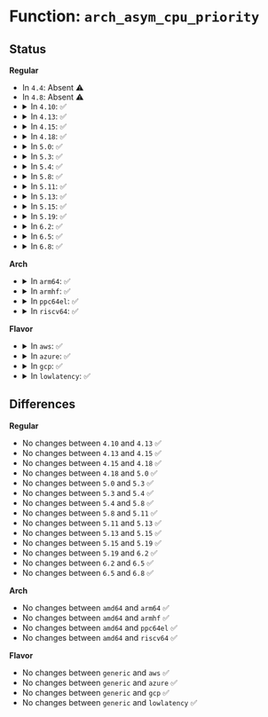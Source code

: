 # Function: <code>arch_asym_cpu_priority</code>

## Status
<b>Regular</b>
<ul>
<li>
In <code>4.4</code>: Absent ⚠️
</li>
<li>
In <code>4.8</code>: Absent ⚠️
</li>
<li>
<details>
<summary>In <code>4.10</code>: ✅</summary>

```c
int arch_asym_cpu_priority(int cpu);
```

**Collision:** Unique Global

**Inline:** No

**Transformation:** False

**Instances:**

```
In arch/x86/kernel/itmt.c (ffffffff81069940)
Location: arch/x86/kernel/itmt.c:180
Inline: False
Direct callers:
  - kernel/sched/core.c:build_sched_domains
  - kernel/sched/core.c:build_sched_domains
  - kernel/sched/fair.c:trigger_load_balance
  - kernel/sched/fair.c:trigger_load_balance
  - kernel/sched/fair.c:load_balance
  - kernel/sched/fair.c:load_balance
  - kernel/sched/fair.c:find_busiest_group
  - kernel/sched/fair.c:find_busiest_group
  - kernel/sched/fair.c:update_sd_lb_stats
  - kernel/sched/fair.c:update_sd_lb_stats
  - kernel/sched/fair.c:update_sd_lb_stats
  - kernel/sched/fair.c:update_sd_lb_stats
```
**Symbols:**

```
ffffffff81069940-ffffffff81069960: arch_asym_cpu_priority (STB_GLOBAL)
```
</details>
</li>
<li>
<details>
<summary>In <code>4.13</code>: ✅</summary>

```c
int arch_asym_cpu_priority(int cpu);
```

**Collision:** Unique Global

**Inline:** No

**Transformation:** False

**Instances:**

```
In arch/x86/kernel/itmt.c (ffffffff81068bb0)
Location: arch/x86/kernel/itmt.c:178
Inline: False
Direct callers:
  - kernel/sched/fair.c:trigger_load_balance
  - kernel/sched/fair.c:trigger_load_balance
  - kernel/sched/fair.c:load_balance
  - kernel/sched/fair.c:load_balance
  - kernel/sched/fair.c:find_busiest_group
  - kernel/sched/fair.c:find_busiest_group
  - kernel/sched/fair.c:update_sd_lb_stats
  - kernel/sched/fair.c:update_sd_lb_stats
  - kernel/sched/fair.c:update_sd_lb_stats
  - kernel/sched/fair.c:update_sd_lb_stats
  - kernel/sched/topology.c:build_sched_domains
  - kernel/sched/topology.c:build_sched_domains
```
**Symbols:**

```
ffffffff81068bb0-ffffffff81068bd0: arch_asym_cpu_priority (STB_GLOBAL)
```
</details>
</li>
<li>
<details>
<summary>In <code>4.15</code>: ✅</summary>

```c
int arch_asym_cpu_priority(int cpu);
```

**Collision:** Unique Global

**Inline:** No

**Transformation:** False

**Instances:**

```
In arch/x86/kernel/itmt.c (ffffffff8106ce00)
Location: arch/x86/kernel/itmt.c:178
Inline: False
Direct callers:
  - kernel/sched/fair.c:trigger_load_balance
  - kernel/sched/fair.c:trigger_load_balance
  - kernel/sched/fair.c:load_balance
  - kernel/sched/fair.c:load_balance
  - kernel/sched/fair.c:find_busiest_group
  - kernel/sched/fair.c:find_busiest_group
  - kernel/sched/fair.c:find_busiest_group
  - kernel/sched/fair.c:find_busiest_group
  - kernel/sched/fair.c:find_busiest_group
  - kernel/sched/fair.c:find_busiest_group
  - kernel/sched/topology.c:build_sched_domains
  - kernel/sched/topology.c:build_sched_domains
```
**Symbols:**

```
ffffffff8106ce00-ffffffff8106ce20: arch_asym_cpu_priority (STB_GLOBAL)
```
</details>
</li>
<li>
<details>
<summary>In <code>4.18</code>: ✅</summary>

```c
int arch_asym_cpu_priority(int cpu);
```

**Collision:** Unique Global

**Inline:** No

**Transformation:** False

**Instances:**

```
In arch/x86/kernel/itmt.c (ffffffff8106fca0)
Location: arch/x86/kernel/itmt.c:177
Inline: False
Direct callers:
  - kernel/sched/fair.c:trigger_load_balance
  - kernel/sched/fair.c:trigger_load_balance
  - kernel/sched/fair.c:load_balance
  - kernel/sched/fair.c:load_balance
  - kernel/sched/fair.c:find_busiest_group
  - kernel/sched/fair.c:find_busiest_group
  - kernel/sched/fair.c:find_busiest_group
  - kernel/sched/fair.c:find_busiest_group
  - kernel/sched/fair.c:find_busiest_group
  - kernel/sched/fair.c:find_busiest_group
  - kernel/sched/topology.c:build_sched_domains
  - kernel/sched/topology.c:build_sched_domains
```
**Symbols:**

```
ffffffff8106fca0-ffffffff8106fcc0: arch_asym_cpu_priority (STB_GLOBAL)
```
</details>
</li>
<li>
<details>
<summary>In <code>5.0</code>: ✅</summary>

```c
int arch_asym_cpu_priority(int cpu);
```

**Collision:** Unique Global

**Inline:** No

**Transformation:** False

**Instances:**

```
In arch/x86/kernel/itmt.c (ffffffff81075d00)
Location: arch/x86/kernel/itmt.c:177
Inline: False
Direct callers:
  - kernel/sched/fair.c:trigger_load_balance
  - kernel/sched/fair.c:trigger_load_balance
  - kernel/sched/fair.c:load_balance
  - kernel/sched/fair.c:load_balance
  - kernel/sched/fair.c:find_busiest_group
  - kernel/sched/fair.c:find_busiest_group
  - kernel/sched/fair.c:update_sd_lb_stats
  - kernel/sched/fair.c:update_sd_lb_stats
  - kernel/sched/fair.c:update_sd_lb_stats
  - kernel/sched/fair.c:update_sd_lb_stats
  - kernel/sched/topology.c:build_sched_domains
  - kernel/sched/topology.c:build_sched_domains
```
**Symbols:**

```
ffffffff81075d00-ffffffff81075d20: arch_asym_cpu_priority (STB_GLOBAL)
```
</details>
</li>
<li>
<details>
<summary>In <code>5.3</code>: ✅</summary>

```c
int arch_asym_cpu_priority(int cpu);
```

**Collision:** Unique Global

**Inline:** No

**Transformation:** False

**Instances:**

```
In arch/x86/kernel/itmt.c (ffffffff81079900)
Location: arch/x86/kernel/itmt.c:171
Inline: False
Direct callers:
  - kernel/sched/fair.c:trigger_load_balance
  - kernel/sched/fair.c:trigger_load_balance
  - kernel/sched/fair.c:load_balance
  - kernel/sched/fair.c:load_balance
  - kernel/sched/fair.c:load_balance
  - kernel/sched/fair.c:load_balance
  - kernel/sched/fair.c:find_busiest_group
  - kernel/sched/fair.c:find_busiest_group
  - kernel/sched/fair.c:update_sd_lb_stats
  - kernel/sched/fair.c:update_sd_lb_stats
  - kernel/sched/fair.c:update_sd_lb_stats
  - kernel/sched/fair.c:update_sd_lb_stats
  - kernel/sched/topology.c:build_sched_domains
  - kernel/sched/topology.c:build_sched_domains
```
**Symbols:**

```
ffffffff81079900-ffffffff81079920: arch_asym_cpu_priority (STB_GLOBAL)
```
</details>
</li>
<li>
<details>
<summary>In <code>5.4</code>: ✅</summary>

```c
int arch_asym_cpu_priority(int cpu);
```

**Collision:** Unique Global

**Inline:** No

**Transformation:** False

**Instances:**

```
In arch/x86/kernel/itmt.c (ffffffff8107a950)
Location: arch/x86/kernel/itmt.c:171
Inline: False
Direct callers:
  - kernel/sched/fair.c:trigger_load_balance
  - kernel/sched/fair.c:trigger_load_balance
  - kernel/sched/fair.c:load_balance
  - kernel/sched/fair.c:load_balance
  - kernel/sched/fair.c:load_balance
  - kernel/sched/fair.c:load_balance
  - kernel/sched/fair.c:find_busiest_group
  - kernel/sched/fair.c:find_busiest_group
  - kernel/sched/fair.c:update_sd_lb_stats
  - kernel/sched/fair.c:update_sd_lb_stats
  - kernel/sched/fair.c:update_sd_lb_stats
  - kernel/sched/fair.c:update_sd_lb_stats
  - kernel/sched/topology.c:build_sched_domains
  - kernel/sched/topology.c:build_sched_domains
```
**Symbols:**

```
ffffffff8107a950-ffffffff8107a970: arch_asym_cpu_priority (STB_GLOBAL)
```
</details>
</li>
<li>
<details>
<summary>In <code>5.8</code>: ✅</summary>

```c
int arch_asym_cpu_priority(int cpu);
```

**Collision:** Unique Global

**Inline:** No

**Transformation:** False

**Instances:**

```
In arch/x86/kernel/itmt.c (ffffffff81081d60)
Location: arch/x86/kernel/itmt.c:170
Inline: False
Direct callers:
  - kernel/sched/fair.c:nohz_balancer_kick
  - kernel/sched/fair.c:nohz_balancer_kick
  - kernel/sched/fair.c:load_balance
  - kernel/sched/fair.c:load_balance
  - kernel/sched/fair.c:load_balance
  - kernel/sched/fair.c:load_balance
  - kernel/sched/fair.c:update_sg_lb_stats
  - kernel/sched/fair.c:update_sg_lb_stats
  - kernel/sched/topology.c:init_sched_groups_capacity
  - kernel/sched/topology.c:init_sched_groups_capacity
```
**Symbols:**

```
ffffffff81081d60-ffffffff81081d80: arch_asym_cpu_priority (STB_GLOBAL)
```
</details>
</li>
<li>
<details>
<summary>In <code>5.11</code>: ✅</summary>

```c
int arch_asym_cpu_priority(int cpu);
```

**Collision:** Unique Global

**Inline:** No

**Transformation:** False

**Instances:**

```
In arch/x86/kernel/itmt.c (ffffffff81081830)
Location: arch/x86/kernel/itmt.c:170
Inline: False
Direct callers:
  - kernel/sched/fair.c:nohz_balancer_kick
  - kernel/sched/fair.c:nohz_balancer_kick
  - kernel/sched/fair.c:load_balance
  - kernel/sched/fair.c:load_balance
  - kernel/sched/fair.c:load_balance
  - kernel/sched/fair.c:load_balance
  - kernel/sched/fair.c:update_sg_lb_stats
  - kernel/sched/fair.c:update_sg_lb_stats
  - kernel/sched/topology.c:init_sched_groups_capacity
  - kernel/sched/topology.c:init_sched_groups_capacity
```
**Symbols:**

```
ffffffff81081830-ffffffff81081850: arch_asym_cpu_priority (STB_GLOBAL)
```
</details>
</li>
<li>
<details>
<summary>In <code>5.13</code>: ✅</summary>

```c
int arch_asym_cpu_priority(int cpu);
```

**Collision:** Unique Global

**Inline:** No

**Transformation:** False

**Instances:**

```
In arch/x86/kernel/itmt.c (ffffffff81082650)
Location: arch/x86/kernel/itmt.c:170
Inline: False
Direct callers:
  - kernel/sched/fair.c:nohz_balancer_kick
  - kernel/sched/fair.c:nohz_balancer_kick
  - kernel/sched/fair.c:need_active_balance
  - kernel/sched/fair.c:need_active_balance
  - kernel/sched/fair.c:update_sd_pick_busiest
  - kernel/sched/fair.c:update_sd_pick_busiest
  - kernel/sched/fair.c:update_sg_lb_stats
  - kernel/sched/fair.c:update_sg_lb_stats
  - kernel/sched/topology.c:build_sched_domains
  - kernel/sched/topology.c:build_sched_domains
```
**Symbols:**

```
ffffffff81082650-ffffffff81082670: arch_asym_cpu_priority (STB_GLOBAL)
```
</details>
</li>
<li>
<details>
<summary>In <code>5.15</code>: ✅</summary>

```c
int arch_asym_cpu_priority(int cpu);
```

**Collision:** Unique Global

**Inline:** No

**Transformation:** False

**Instances:**

```
In arch/x86/kernel/itmt.c (ffffffff81091690)
Location: arch/x86/kernel/itmt.c:170
Inline: False
Direct callers:
  - kernel/sched/fair.c:nohz_balancer_kick
  - kernel/sched/fair.c:nohz_balancer_kick
  - kernel/sched/fair.c:need_active_balance
  - kernel/sched/fair.c:need_active_balance
  - kernel/sched/fair.c:find_busiest_queue
  - kernel/sched/fair.c:find_busiest_queue
  - kernel/sched/fair.c:update_sd_pick_busiest
  - kernel/sched/fair.c:update_sd_pick_busiest
  - kernel/sched/fair.c:update_sg_lb_stats
  - kernel/sched/fair.c:update_sg_lb_stats
  - kernel/sched/topology.c:build_sched_domains
  - kernel/sched/topology.c:build_sched_domains
```
**Symbols:**

```
ffffffff81091690-ffffffff810916d1: arch_asym_cpu_priority (STB_GLOBAL)
```
</details>
</li>
<li>
<details>
<summary>In <code>5.19</code>: ✅</summary>

```c
int arch_asym_cpu_priority(int cpu);
```

**Collision:** Unique Global

**Inline:** No

**Transformation:** False

**Instances:**

```
In arch/x86/kernel/itmt.c (ffffffff810a2810)
Location: arch/x86/kernel/itmt.c:170
Inline: False
Direct callers:
  - kernel/sched/fair.c:nohz_balancer_kick
  - kernel/sched/fair.c:nohz_balancer_kick
  - kernel/sched/fair.c:need_active_balance
  - kernel/sched/fair.c:need_active_balance
  - kernel/sched/fair.c:find_busiest_queue
  - kernel/sched/fair.c:find_busiest_queue
  - kernel/sched/fair.c:update_sd_pick_busiest
  - kernel/sched/fair.c:update_sd_pick_busiest
  - kernel/sched/fair.c:update_sg_lb_stats
  - kernel/sched/fair.c:update_sg_lb_stats
  - kernel/sched/build_utility.c:build_sched_domains
  - kernel/sched/build_utility.c:build_sched_domains
```
**Symbols:**

```
ffffffff810a2810-ffffffff810a2859: arch_asym_cpu_priority (STB_GLOBAL)
```
</details>
</li>
<li>
<details>
<summary>In <code>6.2</code>: ✅</summary>

```c
int arch_asym_cpu_priority(int cpu);
```

**Collision:** Unique Global

**Inline:** No

**Transformation:** False

**Instances:**

```
In arch/x86/kernel/itmt.c (ffffffff810baa40)
Location: arch/x86/kernel/itmt.c:170
Inline: False
Direct callers:
  - kernel/sched/fair.c:nohz_balancer_kick
  - kernel/sched/fair.c:nohz_balancer_kick
  - kernel/sched/fair.c:need_active_balance
  - kernel/sched/fair.c:need_active_balance
  - kernel/sched/fair.c:find_busiest_queue
  - kernel/sched/fair.c:find_busiest_queue
  - kernel/sched/fair.c:update_sd_pick_busiest
  - kernel/sched/fair.c:update_sd_pick_busiest
  - kernel/sched/fair.c:update_sg_lb_stats
  - kernel/sched/fair.c:update_sg_lb_stats
  - kernel/sched/build_utility.c:build_sched_domains
  - kernel/sched/build_utility.c:build_sched_domains
```
**Symbols:**

```
ffffffff810baa40-ffffffff810baa89: arch_asym_cpu_priority (STB_GLOBAL)
```
</details>
</li>
<li>
<details>
<summary>In <code>6.5</code>: ✅</summary>

```c
int arch_asym_cpu_priority(int cpu);
```

**Collision:** Unique Global

**Inline:** No

**Transformation:** False

**Instances:**

```
In arch/x86/kernel/itmt.c (ffffffff810bdc20)
Location: arch/x86/kernel/itmt.c:161
Inline: False
Direct callers:
  - kernel/sched/fair.c:nohz_balancer_kick
  - kernel/sched/fair.c:nohz_balancer_kick
  - kernel/sched/fair.c:need_active_balance
  - kernel/sched/fair.c:need_active_balance
  - kernel/sched/fair.c:find_busiest_queue
  - kernel/sched/fair.c:find_busiest_queue
  - kernel/sched/fair.c:update_sd_pick_busiest
  - kernel/sched/fair.c:update_sd_pick_busiest
  - kernel/sched/fair.c:update_sg_lb_stats
  - kernel/sched/fair.c:update_sg_lb_stats
  - kernel/sched/build_utility.c:build_sched_domains
  - kernel/sched/build_utility.c:build_sched_domains
```
**Symbols:**

```
ffffffff810bdc20-ffffffff810bdc69: arch_asym_cpu_priority (STB_GLOBAL)
```
</details>
</li>
<li>
<details>
<summary>In <code>6.8</code>: ✅</summary>

```c
int arch_asym_cpu_priority(int cpu);
```

**Collision:** Unique Global

**Inline:** No

**Transformation:** False

**Instances:**

```
In arch/x86/kernel/itmt.c (ffffffff810c4da0)
Location: arch/x86/kernel/itmt.c:160
Inline: False
Direct callers:
  - kernel/sched/fair.c:nohz_balancer_kick
  - kernel/sched/fair.c:nohz_balancer_kick
  - kernel/sched/fair.c:need_active_balance
  - kernel/sched/fair.c:need_active_balance
  - kernel/sched/fair.c:find_busiest_queue
  - kernel/sched/fair.c:find_busiest_queue
  - kernel/sched/fair.c:update_sd_pick_busiest
  - kernel/sched/fair.c:update_sd_pick_busiest
  - kernel/sched/fair.c:update_sg_lb_stats
  - kernel/sched/fair.c:update_sg_lb_stats
  - kernel/sched/build_utility.c:init_sched_groups_capacity
  - kernel/sched/build_utility.c:init_sched_groups_capacity
```
**Symbols:**

```
ffffffff810c4da0-ffffffff810c4de9: arch_asym_cpu_priority (STB_GLOBAL)
```
</details>
</li>
</ul>
<b>Arch</b>
<ul>
<li>
<details>
<summary>In <code>arm64</code>: ✅</summary>

```c
int arch_asym_cpu_priority(int cpu);
```

**Collision:** Unique Global

**Inline:** No

**Transformation:** False

**Instances:**

```
In kernel/sched/fair.c (ffff8000101485f0)
Location: kernel/sched/fair.c:93
Inline: False
Direct callers:
  - kernel/sched/fair.c:trigger_load_balance
  - kernel/sched/fair.c:trigger_load_balance
  - kernel/sched/fair.c:load_balance
  - kernel/sched/fair.c:load_balance
  - kernel/sched/fair.c:load_balance
  - kernel/sched/fair.c:load_balance
  - kernel/sched/fair.c:find_busiest_group
  - kernel/sched/fair.c:find_busiest_group
  - kernel/sched/fair.c:update_sd_lb_stats
  - kernel/sched/fair.c:update_sd_lb_stats
  - kernel/sched/fair.c:update_sd_lb_stats
  - kernel/sched/fair.c:update_sd_lb_stats
  - kernel/sched/topology.c:build_sched_domains
  - kernel/sched/topology.c:build_sched_domains
```
**Symbols:**

```
ffff8000101485f0-ffff800010148618: arch_asym_cpu_priority (STB_WEAK)
```
</details>
</li>
<li>
<details>
<summary>In <code>armhf</code>: ✅</summary>

```c
int arch_asym_cpu_priority(int cpu);
```

**Collision:** Unique Global

**Inline:** No

**Transformation:** False

**Instances:**

```
In kernel/sched/fair.c (c0396d6c)
Location: kernel/sched/fair.c:93
Inline: False
Direct callers:
  - kernel/sched/fair.c:trigger_load_balance
  - kernel/sched/fair.c:trigger_load_balance
  - kernel/sched/fair.c:load_balance
  - kernel/sched/fair.c:load_balance
  - kernel/sched/fair.c:load_balance
  - kernel/sched/fair.c:load_balance
  - kernel/sched/fair.c:find_busiest_group
  - kernel/sched/fair.c:find_busiest_group
  - kernel/sched/fair.c:update_sd_lb_stats
  - kernel/sched/fair.c:update_sd_lb_stats
  - kernel/sched/fair.c:update_sd_lb_stats
  - kernel/sched/fair.c:update_sd_lb_stats
  - kernel/sched/topology.c:build_sched_domains
  - kernel/sched/topology.c:build_sched_domains
```
**Symbols:**

```
c0396d6c-c0396d88: arch_asym_cpu_priority (STB_WEAK)
```
</details>
</li>
<li>
<details>
<summary>In <code>ppc64el</code>: ✅</summary>

```c
int arch_asym_cpu_priority(int cpu);
```

**Collision:** Unique Global

**Inline:** No

**Transformation:** False

**Instances:**

```
In kernel/sched/fair.c (c000000000199f80)
Location: kernel/sched/fair.c:93
Inline: False
Direct callers:
  - kernel/sched/fair.c:trigger_load_balance
  - kernel/sched/fair.c:trigger_load_balance
  - kernel/sched/fair.c:load_balance
  - kernel/sched/fair.c:load_balance
  - kernel/sched/fair.c:load_balance
  - kernel/sched/fair.c:load_balance
  - kernel/sched/fair.c:find_busiest_group
  - kernel/sched/fair.c:find_busiest_group
  - kernel/sched/fair.c:update_sd_lb_stats
  - kernel/sched/fair.c:update_sd_lb_stats
  - kernel/sched/fair.c:update_sd_lb_stats
  - kernel/sched/fair.c:update_sd_lb_stats
  - kernel/sched/topology.c:build_sched_domains
  - kernel/sched/topology.c:build_sched_domains
```
**Symbols:**

```
c000000000199f80-c000000000199f94: arch_asym_cpu_priority (STB_WEAK)
```
</details>
</li>
<li>
<details>
<summary>In <code>riscv64</code>: ✅</summary>

```c
int arch_asym_cpu_priority(int cpu);
```

**Collision:** Unique Global

**Inline:** No

**Transformation:** False

**Instances:**

```
In kernel/sched/fair.c (ffffffe0000f2fdc)
Location: kernel/sched/fair.c:93
Inline: False
Direct callers:
  - kernel/sched/fair.c:trigger_load_balance
  - kernel/sched/fair.c:trigger_load_balance
  - kernel/sched/fair.c:load_balance
  - kernel/sched/fair.c:load_balance
  - kernel/sched/fair.c:load_balance
  - kernel/sched/fair.c:load_balance
  - kernel/sched/fair.c:find_busiest_group
  - kernel/sched/fair.c:find_busiest_group
  - kernel/sched/fair.c:update_sd_lb_stats
  - kernel/sched/fair.c:update_sd_lb_stats
  - kernel/sched/fair.c:update_sd_lb_stats
  - kernel/sched/fair.c:update_sd_lb_stats
  - kernel/sched/topology.c:build_sched_domains
  - kernel/sched/topology.c:build_sched_domains
```
**Symbols:**

```
ffffffe0000f2fdc-ffffffe0000f3000: arch_asym_cpu_priority (STB_WEAK)
```
</details>
</li>
</ul>
<b>Flavor</b>
<ul>
<li>
<details>
<summary>In <code>aws</code>: ✅</summary>

```c
int arch_asym_cpu_priority(int cpu);
```

**Collision:** Unique Global

**Inline:** No

**Transformation:** False

**Instances:**

```
In arch/x86/kernel/itmt.c (ffffffff81079950)
Location: arch/x86/kernel/itmt.c:171
Inline: False
Direct callers:
  - kernel/sched/fair.c:trigger_load_balance
  - kernel/sched/fair.c:trigger_load_balance
  - kernel/sched/fair.c:load_balance
  - kernel/sched/fair.c:load_balance
  - kernel/sched/fair.c:load_balance
  - kernel/sched/fair.c:load_balance
  - kernel/sched/fair.c:find_busiest_group
  - kernel/sched/fair.c:find_busiest_group
  - kernel/sched/fair.c:update_sd_lb_stats
  - kernel/sched/fair.c:update_sd_lb_stats
  - kernel/sched/fair.c:update_sd_lb_stats
  - kernel/sched/fair.c:update_sd_lb_stats
  - kernel/sched/topology.c:build_sched_domains
  - kernel/sched/topology.c:build_sched_domains
```
**Symbols:**

```
ffffffff81079950-ffffffff81079970: arch_asym_cpu_priority (STB_GLOBAL)
```
</details>
</li>
<li>
<details>
<summary>In <code>azure</code>: ✅</summary>

```c
int arch_asym_cpu_priority(int cpu);
```

**Collision:** Unique Global

**Inline:** No

**Transformation:** False

**Instances:**

```
In arch/x86/kernel/itmt.c (ffffffff810690c0)
Location: arch/x86/kernel/itmt.c:171
Inline: False
Direct callers:
  - kernel/sched/fair.c:trigger_load_balance
  - kernel/sched/fair.c:trigger_load_balance
  - kernel/sched/fair.c:load_balance
  - kernel/sched/fair.c:load_balance
  - kernel/sched/fair.c:load_balance
  - kernel/sched/fair.c:load_balance
  - kernel/sched/fair.c:find_busiest_group
  - kernel/sched/fair.c:find_busiest_group
  - kernel/sched/fair.c:update_sd_lb_stats
  - kernel/sched/fair.c:update_sd_lb_stats
  - kernel/sched/fair.c:update_sd_lb_stats
  - kernel/sched/fair.c:update_sd_lb_stats
  - kernel/sched/topology.c:build_sched_domains
  - kernel/sched/topology.c:build_sched_domains
```
**Symbols:**

```
ffffffff810690c0-ffffffff810690e0: arch_asym_cpu_priority (STB_GLOBAL)
```
</details>
</li>
<li>
<details>
<summary>In <code>gcp</code>: ✅</summary>

```c
int arch_asym_cpu_priority(int cpu);
```

**Collision:** Unique Global

**Inline:** No

**Transformation:** False

**Instances:**

```
In arch/x86/kernel/itmt.c (ffffffff81079900)
Location: arch/x86/kernel/itmt.c:171
Inline: False
Direct callers:
  - kernel/sched/fair.c:trigger_load_balance
  - kernel/sched/fair.c:trigger_load_balance
  - kernel/sched/fair.c:load_balance
  - kernel/sched/fair.c:load_balance
  - kernel/sched/fair.c:load_balance
  - kernel/sched/fair.c:load_balance
  - kernel/sched/fair.c:find_busiest_group
  - kernel/sched/fair.c:find_busiest_group
  - kernel/sched/fair.c:update_sd_lb_stats
  - kernel/sched/fair.c:update_sd_lb_stats
  - kernel/sched/fair.c:update_sd_lb_stats
  - kernel/sched/fair.c:update_sd_lb_stats
  - kernel/sched/topology.c:build_sched_domains
  - kernel/sched/topology.c:build_sched_domains
```
**Symbols:**

```
ffffffff81079900-ffffffff81079920: arch_asym_cpu_priority (STB_GLOBAL)
```
</details>
</li>
<li>
<details>
<summary>In <code>lowlatency</code>: ✅</summary>

```c
int arch_asym_cpu_priority(int cpu);
```

**Collision:** Unique Global

**Inline:** No

**Transformation:** False

**Instances:**

```
In arch/x86/kernel/itmt.c (ffffffff8107ba00)
Location: arch/x86/kernel/itmt.c:171
Inline: False
Direct callers:
  - kernel/sched/fair.c:trigger_load_balance
  - kernel/sched/fair.c:trigger_load_balance
  - kernel/sched/fair.c:load_balance
  - kernel/sched/fair.c:load_balance
  - kernel/sched/fair.c:load_balance
  - kernel/sched/fair.c:load_balance
  - kernel/sched/fair.c:find_busiest_group
  - kernel/sched/fair.c:find_busiest_group
  - kernel/sched/fair.c:update_sd_lb_stats
  - kernel/sched/fair.c:update_sd_lb_stats
  - kernel/sched/fair.c:update_sd_lb_stats
  - kernel/sched/fair.c:update_sd_lb_stats
  - kernel/sched/topology.c:build_sched_domains
  - kernel/sched/topology.c:build_sched_domains
```
**Symbols:**

```
ffffffff8107ba00-ffffffff8107ba20: arch_asym_cpu_priority (STB_GLOBAL)
```
</details>
</li>
</ul>

## Differences
<b>Regular</b>
<ul>
<li>
No changes between <code>4.10</code> and <code>4.13</code> ✅
</li>
<li>
No changes between <code>4.13</code> and <code>4.15</code> ✅
</li>
<li>
No changes between <code>4.15</code> and <code>4.18</code> ✅
</li>
<li>
No changes between <code>4.18</code> and <code>5.0</code> ✅
</li>
<li>
No changes between <code>5.0</code> and <code>5.3</code> ✅
</li>
<li>
No changes between <code>5.3</code> and <code>5.4</code> ✅
</li>
<li>
No changes between <code>5.4</code> and <code>5.8</code> ✅
</li>
<li>
No changes between <code>5.8</code> and <code>5.11</code> ✅
</li>
<li>
No changes between <code>5.11</code> and <code>5.13</code> ✅
</li>
<li>
No changes between <code>5.13</code> and <code>5.15</code> ✅
</li>
<li>
No changes between <code>5.15</code> and <code>5.19</code> ✅
</li>
<li>
No changes between <code>5.19</code> and <code>6.2</code> ✅
</li>
<li>
No changes between <code>6.2</code> and <code>6.5</code> ✅
</li>
<li>
No changes between <code>6.5</code> and <code>6.8</code> ✅
</li>
</ul>
<b>Arch</b>
<ul>
<li>
No changes between <code>amd64</code> and <code>arm64</code> ✅
</li>
<li>
No changes between <code>amd64</code> and <code>armhf</code> ✅
</li>
<li>
No changes between <code>amd64</code> and <code>ppc64el</code> ✅
</li>
<li>
No changes between <code>amd64</code> and <code>riscv64</code> ✅
</li>
</ul>
<b>Flavor</b>
<ul>
<li>
No changes between <code>generic</code> and <code>aws</code> ✅
</li>
<li>
No changes between <code>generic</code> and <code>azure</code> ✅
</li>
<li>
No changes between <code>generic</code> and <code>gcp</code> ✅
</li>
<li>
No changes between <code>generic</code> and <code>lowlatency</code> ✅
</li>
</ul>
